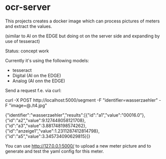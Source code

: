 # ocr-server

This projects creates a docker image which can process pictures of meters and extract the values. 

(similar to AI on the EDGE but doing ot on the server side and expanding by use of tesseract)

Status: concept work

Currently it's using the following models:
- tesseract
- Digital (AI on the EDGE)
- Analog (AI onn the EDGE)

Send a request f.e. via curl:

curl -X POST http://localhost:5000/segment   -F "identifier=wasserzaehler"   -F "image=@./t4.jpg"

{"identifier":"wasserzaehler","results":[{"id":"a1","value":"00016.0"},{"id":"a2","value":9.127448058121708},{"id":"a3","value":3.881748198574262},{"id":"anzeige1","value":1.2311287412814798},{"id":"a5","value":3.345734090629815}]}

You can use http://127.0.0.1:5000/ to upload a new meter picture and to generate and test the yaml config for this meter.

